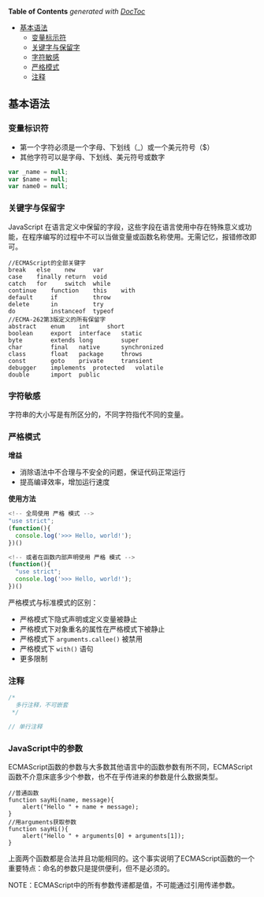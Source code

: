 <!-- START doctoc generated TOC please keep comment here to allow auto update -->
<!-- DON'T EDIT THIS SECTION, INSTEAD RE-RUN doctoc TO UPDATE -->
**Table of Contents**  *generated with [DocToc](https://github.com/thlorenz/doctoc)*

- [基本语法](#%E5%9F%BA%E6%9C%AC%E8%AF%AD%E6%B3%95)
  - [变量标示符](#%E5%8F%98%E9%87%8F%E6%A0%87%E7%A4%BA%E7%AC%A6)
  - [关键字与保留字](#%E5%85%B3%E9%94%AE%E5%AD%97%E4%B8%8E%E4%BF%9D%E7%95%99%E5%AD%97)
  - [字符敏感](#%E5%AD%97%E7%AC%A6%E6%95%8F%E6%84%9F)
  - [严格模式](#%E4%B8%A5%E6%A0%BC%E6%A8%A1%E5%BC%8F)
  - [注释](#%E6%B3%A8%E9%87%8A)

<!-- END doctoc generated TOC please keep comment here to allow auto update -->

## 基本语法

### 变量标识符

- 第一个字符必须是一个字母、下划线（_）或一个美元符号（$）
- 其他字符可以是字母、下划线、美元符号或数字

```javascript
var _name = null;
var $name = null;
var name0 = null;
```

### 关键字与保留字

JavaScript 在语言定义中保留的字段，这些字段在语言使用中存在特殊意义或功能，在程序编写的过程中不可以当做变量或函数名称使用。无需记忆，报错修改即可。

```
//ECMAScript的全部关键字
break	else	new		var
case	finally	return	void
catch 	for		switch	while
continue	function	this	with
default		if			throw	
delete		in			try
do			instanceof	typeof
//ECMA-262第3版定义的所有保留字
abstract	enum	int		short
boolean 	export	interface	static
byte		extends	long		super
char		final	native		synchronized
class		float	package		throws
const		goto	private		transient
debugger	implements	protected	volatile
double 		import	public
```

### 字符敏感

字符串的大小写是有所区分的，不同字符指代不同的变量。

### 严格模式

**增益**

- 消除语法中不合理与不安全的问题，保证代码正常运行
- 提高编译效率，增加运行速度

**使用方法**

```javascript
<!-- 全局使用 严格 模式 -->
"use strict";
(function(){
  console.log('>>> Hello, world!');
})()

<!-- 或者在函数内部声明使用 严格 模式 -->
(function(){
  "use strict";
  console.log('>>> Hello, world!');
})()
```

严格模式与标准模式的区别：

- 严格模式下隐式声明或定义变量被静止
- 严格模式下对象重名的属性在严格模式下被静止
- 严格模式下 `arguments.callee()` 被禁用
- 严格模式下 `with()` 语句
- 更多限制

### 注释

```javascript
/*
  多行注释，不可嵌套
 */

// 单行注释
```

### JavaScript中的参数

ECMAScript函数的参数与大多数其他语言中的函数参数有所不同，ECMAScript函数不介意床底多少个参数，也不在乎传进来的参数是什么数据类型。

```
//普通函数
function sayHi(name, message){
	alert("Hello " + name + message);
}
//用arguments获取参数
function sayHi(){
	alert("Hello " + arguments[0] + arguments[1]);
}
```

上面两个函数都是合法并且功能相同的。这个事实说明了ECMAScript函数的一个重要特点：命名的参数只是提供便利，但不是必须的。

NOTE：ECMAScript中的所有参数传递都是值，不可能通过引用传递参数。




